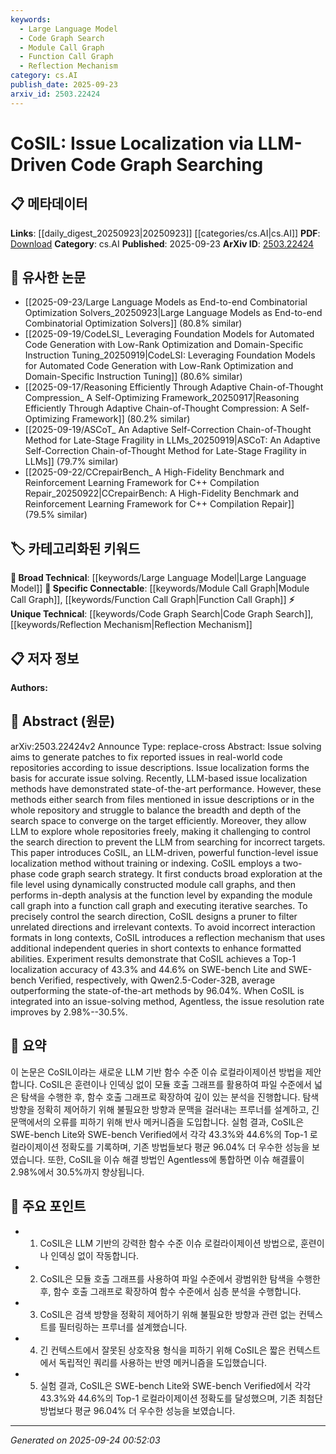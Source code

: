 ```yaml
---
keywords:
  - Large Language Model
  - Code Graph Search
  - Module Call Graph
  - Function Call Graph
  - Reflection Mechanism
category: cs.AI
publish_date: 2025-09-23
arxiv_id: 2503.22424
---
```


<!-- KEYWORD_LINKING_METADATA:
{
  "processed_timestamp": "2025-09-24T00:52:03.137861",
  "vocabulary_version": "1.0",
  "selected_keywords": [
    "Large Language Model",
    "Code Graph Search",
    "Module Call Graph",
    "Function Call Graph",
    "Reflection Mechanism"
  ],
  "rejected_keywords": [],
  "similarity_scores": {
    "Large Language Model": 0.82,
    "Code Graph Search": 0.79,
    "Module Call Graph": 0.75,
    "Function Call Graph": 0.73,
    "Reflection Mechanism": 0.77
  },
  "extraction_method": "AI_prompt_based",
  "budget_applied": true,
  "candidates_json": {
    "candidates": [
      {
        "surface": "LLM-driven",
        "canonical": "Large Language Model",
        "aliases": [
          "LLM"
        ],
        "category": "broad_technical",
        "rationale": "Large Language Models are central to the method described and connect to existing research on LLM applications.",
        "novelty_score": 0.45,
        "connectivity_score": 0.88,
        "specificity_score": 0.65,
        "link_intent_score": 0.82
      },
      {
        "surface": "code graph search",
        "canonical": "Code Graph Search",
        "aliases": [
          "graph search in code"
        ],
        "category": "unique_technical",
        "rationale": "This is a unique approach described in the paper, highlighting a novel method for issue localization.",
        "novelty_score": 0.78,
        "connectivity_score": 0.65,
        "specificity_score": 0.82,
        "link_intent_score": 0.79
      },
      {
        "surface": "module call graph",
        "canonical": "Module Call Graph",
        "aliases": [
          "module-level call graph"
        ],
        "category": "specific_connectable",
        "rationale": "Module call graphs are a specific technique used in the paper, relevant for linking to graph-based code analysis.",
        "novelty_score": 0.56,
        "connectivity_score": 0.74,
        "specificity_score": 0.78,
        "link_intent_score": 0.75
      },
      {
        "surface": "function call graph",
        "canonical": "Function Call Graph",
        "aliases": [
          "function-level call graph"
        ],
        "category": "specific_connectable",
        "rationale": "Function call graphs are crucial for understanding the detailed analysis phase in the paper's method.",
        "novelty_score": 0.54,
        "connectivity_score": 0.72,
        "specificity_score": 0.76,
        "link_intent_score": 0.73
      },
      {
        "surface": "reflection mechanism",
        "canonical": "Reflection Mechanism",
        "aliases": [
          "reflection strategy"
        ],
        "category": "unique_technical",
        "rationale": "The reflection mechanism is a unique feature of the method, enhancing the precision of issue localization.",
        "novelty_score": 0.67,
        "connectivity_score": 0.68,
        "specificity_score": 0.79,
        "link_intent_score": 0.77
      }
    ],
    "ban_list_suggestions": [
      "issue solving",
      "search space",
      "context"
    ]
  },
  "decisions": [
    {
      "candidate_surface": "LLM-driven",
      "resolved_canonical": "Large Language Model",
      "decision": "linked",
      "scores": {
        "novelty": 0.45,
        "connectivity": 0.88,
        "specificity": 0.65,
        "link_intent": 0.82
      }
    },
    {
      "candidate_surface": "code graph search",
      "resolved_canonical": "Code Graph Search",
      "decision": "linked",
      "scores": {
        "novelty": 0.78,
        "connectivity": 0.65,
        "specificity": 0.82,
        "link_intent": 0.79
      }
    },
    {
      "candidate_surface": "module call graph",
      "resolved_canonical": "Module Call Graph",
      "decision": "linked",
      "scores": {
        "novelty": 0.56,
        "connectivity": 0.74,
        "specificity": 0.78,
        "link_intent": 0.75
      }
    },
    {
      "candidate_surface": "function call graph",
      "resolved_canonical": "Function Call Graph",
      "decision": "linked",
      "scores": {
        "novelty": 0.54,
        "connectivity": 0.72,
        "specificity": 0.76,
        "link_intent": 0.73
      }
    },
    {
      "candidate_surface": "reflection mechanism",
      "resolved_canonical": "Reflection Mechanism",
      "decision": "linked",
      "scores": {
        "novelty": 0.67,
        "connectivity": 0.68,
        "specificity": 0.79,
        "link_intent": 0.77
      }
    }
  ]
}
-->

# CoSIL: Issue Localization via LLM-Driven Code Graph Searching

## 📋 메타데이터

**Links**: [[daily_digest_20250923|20250923]] [[categories/cs.AI|cs.AI]]
**PDF**: [Download](https://arxiv.org/pdf/2503.22424.pdf)
**Category**: cs.AI
**Published**: 2025-09-23
**ArXiv ID**: [2503.22424](https://arxiv.org/abs/2503.22424)

## 🔗 유사한 논문
- [[2025-09-23/Large Language Models as End-to-end Combinatorial Optimization Solvers_20250923|Large Language Models as End-to-end Combinatorial Optimization Solvers]] (80.8% similar)
- [[2025-09-19/CodeLSI_ Leveraging Foundation Models for Automated Code Generation with Low-Rank Optimization and Domain-Specific Instruction Tuning_20250919|CodeLSI: Leveraging Foundation Models for Automated Code Generation with Low-Rank Optimization and Domain-Specific Instruction Tuning]] (80.6% similar)
- [[2025-09-17/Reasoning Efficiently Through Adaptive Chain-of-Thought Compression_ A Self-Optimizing Framework_20250917|Reasoning Efficiently Through Adaptive Chain-of-Thought Compression: A Self-Optimizing Framework]] (80.2% similar)
- [[2025-09-19/ASCoT_ An Adaptive Self-Correction Chain-of-Thought Method for Late-Stage Fragility in LLMs_20250919|ASCoT: An Adaptive Self-Correction Chain-of-Thought Method for Late-Stage Fragility in LLMs]] (79.7% similar)
- [[2025-09-22/CCrepairBench_ A High-Fidelity Benchmark and Reinforcement Learning Framework for C++ Compilation Repair_20250922|CCrepairBench: A High-Fidelity Benchmark and Reinforcement Learning Framework for C++ Compilation Repair]] (79.5% similar)

## 🏷️ 카테고리화된 키워드
**🧠 Broad Technical**: [[keywords/Large Language Model|Large Language Model]]
**🔗 Specific Connectable**: [[keywords/Module Call Graph|Module Call Graph]], [[keywords/Function Call Graph|Function Call Graph]]
**⚡ Unique Technical**: [[keywords/Code Graph Search|Code Graph Search]], [[keywords/Reflection Mechanism|Reflection Mechanism]]

## 📋 저자 정보

**Authors:** 

## 📄 Abstract (원문)

arXiv:2503.22424v2 Announce Type: replace-cross 
Abstract: Issue solving aims to generate patches to fix reported issues in real-world code repositories according to issue descriptions. Issue localization forms the basis for accurate issue solving. Recently, LLM-based issue localization methods have demonstrated state-of-the-art performance. However, these methods either search from files mentioned in issue descriptions or in the whole repository and struggle to balance the breadth and depth of the search space to converge on the target efficiently. Moreover, they allow LLM to explore whole repositories freely, making it challenging to control the search direction to prevent the LLM from searching for incorrect targets. This paper introduces CoSIL, an LLM-driven, powerful function-level issue localization method without training or indexing. CoSIL employs a two-phase code graph search strategy. It first conducts broad exploration at the file level using dynamically constructed module call graphs, and then performs in-depth analysis at the function level by expanding the module call graph into a function call graph and executing iterative searches. To precisely control the search direction, CoSIL designs a pruner to filter unrelated directions and irrelevant contexts. To avoid incorrect interaction formats in long contexts, CoSIL introduces a reflection mechanism that uses additional independent queries in short contexts to enhance formatted abilities. Experiment results demonstrate that CoSIL achieves a Top-1 localization accuracy of 43.3\% and 44.6\% on SWE-bench Lite and SWE-bench Verified, respectively, with Qwen2.5-Coder-32B, average outperforming the state-of-the-art methods by 96.04\%. When CoSIL is integrated into an issue-solving method, Agentless, the issue resolution rate improves by 2.98\%--30.5\%.

## 📝 요약

이 논문은 CoSIL이라는 새로운 LLM 기반 함수 수준 이슈 로컬라이제이션 방법을 제안합니다. CoSIL은 훈련이나 인덱싱 없이 모듈 호출 그래프를 활용하여 파일 수준에서 넓은 탐색을 수행한 후, 함수 호출 그래프로 확장하여 깊이 있는 분석을 진행합니다. 탐색 방향을 정확히 제어하기 위해 불필요한 방향과 문맥을 걸러내는 프루너를 설계하고, 긴 문맥에서의 오류를 피하기 위해 반사 메커니즘을 도입합니다. 실험 결과, CoSIL은 SWE-bench Lite와 SWE-bench Verified에서 각각 43.3%와 44.6%의 Top-1 로컬라이제이션 정확도를 기록하며, 기존 방법들보다 평균 96.04% 더 우수한 성능을 보였습니다. 또한, CoSIL을 이슈 해결 방법인 Agentless에 통합하면 이슈 해결률이 2.98%에서 30.5%까지 향상됩니다.

## 🎯 주요 포인트

- 1. CoSIL은 LLM 기반의 강력한 함수 수준 이슈 로컬라이제이션 방법으로, 훈련이나 인덱싱 없이 작동합니다.
- 2. CoSIL은 모듈 호출 그래프를 사용하여 파일 수준에서 광범위한 탐색을 수행한 후, 함수 호출 그래프로 확장하여 함수 수준에서 심층 분석을 수행합니다.
- 3. CoSIL은 검색 방향을 정확히 제어하기 위해 불필요한 방향과 관련 없는 컨텍스트를 필터링하는 프루너를 설계했습니다.
- 4. 긴 컨텍스트에서 잘못된 상호작용 형식을 피하기 위해 CoSIL은 짧은 컨텍스트에서 독립적인 쿼리를 사용하는 반영 메커니즘을 도입했습니다.
- 5. 실험 결과, CoSIL은 SWE-bench Lite와 SWE-bench Verified에서 각각 43.3%와 44.6%의 Top-1 로컬라이제이션 정확도를 달성했으며, 기존 최첨단 방법보다 평균 96.04% 더 우수한 성능을 보였습니다.


---

*Generated on 2025-09-24 00:52:03*